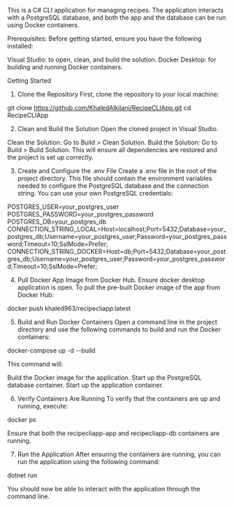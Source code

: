 This is a C# CLI application for managing recipes. The application interacts with a PostgreSQL database, and both the app and the database can be run using Docker containers.

Prerequisites:
Before getting started, ensure you have the following installed:

Visual Studio: to open, clean, and build the solution.
Docker Desktop: for building and running Docker containers.

Getting Started
1. Clone the Repository
First, clone the repository to your local machine:

git clone https://github.com/KhaledAlkilani/RecipeCLIApp.git
cd RecipeCLIApp

2. Clean and Build the Solution
Open the cloned project in Visual Studio.

Clean the Solution: Go to Build > Clean Solution.
Build the Solution: Go to Build > Build Solution.
This will ensure all dependencies are restored and the project is set up correctly.

3. Create and Configure the .env File
Create a .env file in the root of the project directory. This file should contain the environment variables needed to configure the PostgreSQL database and the connection string. You can use your own PostgreSQL credentials:

POSTGRES_USER=your_postgres_user
POSTGRES_PASSWORD=your_postgres_password
POSTGRES_DB=your_postgres_db
CONNECTION_STRING_LOCAL=Host=localhost;Port=5432;Database=your_postgres_db;Username=your_postgres_user;Password=your_postgres_password;Timeout=10;SslMode=Prefer;
CONNECTION_STRING_DOCKER=Host=db;Port=5432;Database=your_postgres_db;Username=your_postgres_user;Password=your_postgres_password;Timeout=10;SslMode=Prefer;

4. Pull Docker App Image from Docker Hub.
Ensure docker desktop application is open.
To pull the pre-built Docker image of the app from Docker Hub:

docker push khaled963/recipecliapp:latest

5. Build and Run Docker Containers
Open a command line in the project directory and use the following commands to build and run the Docker containers:

docker-compose up -d --build

This command will:

Build the Docker image for the application.
Start up the PostgreSQL database container.
Start up the application container.

6. Verify Containers Are Running
To verify that the containers are up and running, execute:

docker ps

Ensure that both the recipecliapp-app and recipecliapp-db containers are running.

7. Run the Application
After ensuring the containers are running, you can run the application using the following command:

dotnet run

You should now be able to interact with the application through the command line.
